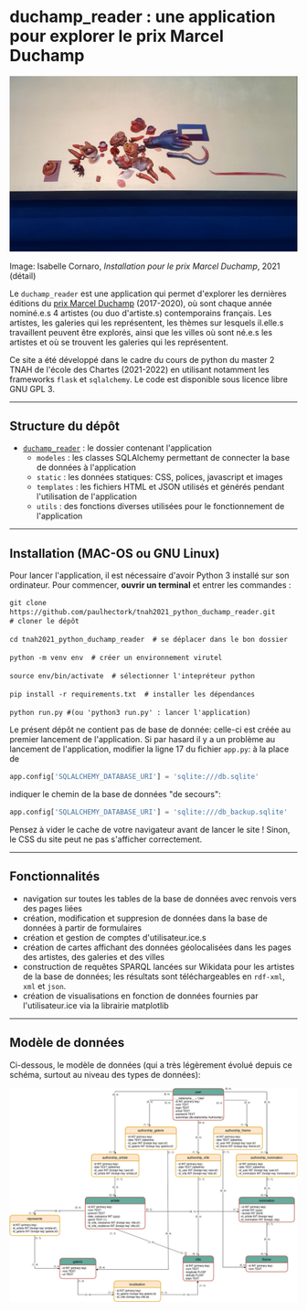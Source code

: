 # duchamp_reader : une application pour explorer le prix Marcel Duchamp

![cornaro coeur coeur](./img/cornaro_crop.png)

Image: Isabelle Cornaro, *Installation pour le prix Marcel Duchamp*, 2021 (détail)

Le `duchamp_reader` est une application qui permet d'explorer les dernières éditions
du [prix Marcel Duchamp](https://fr.wikipedia.org/wiki/Prix_Marcel-Duchamp#) 
(2017-2020), où sont chaque année nominé.e.s 4 artistes (ou duo d'artiste.s)
contemporains français. Les artistes, les galeries qui les représentent, les
thèmes sur lesquels il.elle.s travaillent peuvent être explorés, ainsi que les
villes où sont né.e.s les artistes et où se trouvent les galeries qui les 
représentent.

Ce site a été développé dans le cadre du cours de python du master 2 TNAH de 
l'école des Chartes (2021-2022) en utilisant notamment les frameworks
 `flask` et `sqlalchemy`. Le code est disponible sous licence libre GNU GPL 3.

---

## Structure du dépôt

- [`duchamp_reader`](./duchamp_reader) : le dossier contenant l'application
	- `modeles` : les classes SQLAlchemy permettant de connecter la base de 
données à l'application
	- `static` : les données statiques: CSS, polices, javascript et images
	- `templates` : les fichiers HTML et JSON utilisés et générés pendant
l'utilisation de l'application
	- `utils` : des fonctions diverses utilisées pour le fonctionnement de 
l'application

---

## Installation (MAC-OS ou GNU Linux)

Pour lancer l'application, il est nécessaire d'avoir Python 3 installé sur son
ordinateur. Pour commencer, **ouvrir un terminal** et entrer les commandes : 

```shell
git clone https://github.com/paulhectork/tnah2021_python_duchamp_reader.git
# cloner le dépôt

cd tnah2021_python_duchamp_reader  # se déplacer dans le bon dossier

python -m venv env  # créer un environnement virutel

source env/bin/activate  # sélectionner l'intepréteur python

pip install -r requirements.txt  # installer les dépendances

python run.py #(ou 'python3 run.py' : lancer l'application)
```

Le présent dépôt ne contient pas de base de donnée: celle-ci est créée au premier 
lancement de l'application. Si par hasard il y a un problème au lancement de
l'application, modifier la ligne 17 du fichier `app.py`: à la place de
```python
app.config['SQLALCHEMY_DATABASE_URI'] = 'sqlite:///db.sqlite'
```

indiquer le chemin de la base de données "de secours":
```python
app.config['SQLALCHEMY_DATABASE_URI'] = 'sqlite:///db_backup.sqlite'
```

Pensez à vider le cache de votre navigateur avant de lancer le site ! Sinon, le 
CSS du site peut ne pas s'afficher correctement.

---

## Fonctionnalités

- navigation sur toutes les tables de la base de données avec renvois vers des pages
liées
- création, modification et suppresion de données dans la base de données à partir
de formulaires
- création et gestion de comptes d'utilisateur.ice.s
- création de cartes affichant des données géolocalisées dans les pages des 
artistes, des galeries et des villes
- construction de requêtes SPARQL lancées sur Wikidata pour les artistes de 
la base de données; les résultats sont téléchargeables en `rdf-xml`, `xml` et 
`json`.
- création de visualisations en fonction de données fournies par l'utilisateur.ice
via la librairie matplotlib

---

## Modèle de données

Ci-dessous, le modèle de données (qui a très légèrement évolué depuis ce schéma,
surtout au niveau des types de données):

![modele](./img/db_schema.png)
